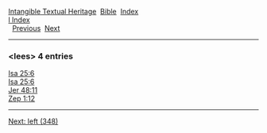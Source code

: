 [Intangible Textual Heritage](../../index)  [Bible](../index) 
[Index](index)   
[l Index](_l_)  
  [Previous](c06711)  [Next](c06713) 

------------------------------------------------------------------------

### &lt;lees&gt; 4 entries

[Isa 25:6](../kjv/isa025.htm#006)  
[Isa 25:6](../kjv/isa025.htm#006)  
[Jer 48:11](../kjv/jer048.htm#011)  
[Zep 1:12](../kjv/zep001.htm#012)  

------------------------------------------------------------------------

[Next: left (348)](c06713)
